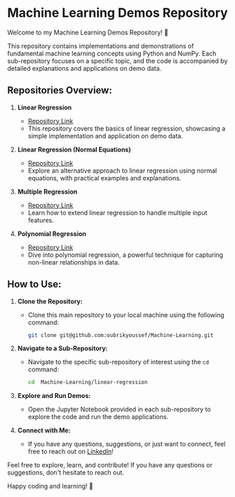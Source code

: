 # Machine Learning Demos Repository

Welcome to my Machine Learning Demos Repository! 🚀

This repository contains implementations and demonstrations of fundamental machine learning concepts using Python and NumPy. Each sub-repository focuses on a specific topic, and the code is accompanied by detailed explanations and applications on demo data.

## Repositories Overview:

1. **Linear Regression**
   - [Repository Link](https://github.com/oubrikyoussef/Machine-Learning/tree/master/Linear%20Regression)
   - This repository covers the basics of linear regression, showcasing a simple implementation and application on demo data.

2. **Linear Regression (Normal Equations)**
   - [Repository Link](https://github.com/oubrikyoussef/Machine-Learning/tree/master/Linear%20Regression%20(Normal%20Equations))
   - Explore an alternative approach to linear regression using normal equations, with practical examples and explanations.

3. **Multiple Regression**
   - [Repository Link](https://github.com/oubrikyoussef/Machine-Learning/tree/master/Multiple%20Regression)
   - Learn how to extend linear regression to handle multiple input features.

4. **Polynomial Regression**
   - [Repository Link](https://github.com/oubrikyoussef/Machine-Learning/tree/master/Polynomial%20Regression)
   - Dive into polynomial regression, a powerful technique for capturing non-linear relationships in data.
   
## How to Use:

1. **Clone the Repository:**
   - Clone this main repository to your local machine using the following command:
     ```bash
     git clone git@github.com:oubrikyoussef/Machine-Learning.git
     ```

2. **Navigate to a Sub-Repository:**
   - Navigate to the specific sub-repository of interest using the `cd` command:
     ```bash
     cd  Machine-Learning/linear-regression
     ```

3. **Explore and Run Demos:**
   - Open the Jupyter Notebook provided in each sub-repository to explore the code and run the demo applications.

4. **Connect with Me:**
   - If you have any questions, suggestions, or just want to connect, feel free to reach out on [LinkedIn](https://www.linkedin.com/in/youssefoubrik/)!

Feel free to explore, learn, and contribute! If you have any questions or suggestions, don't hesitate to reach out.

Happy coding and learning! 🌟
